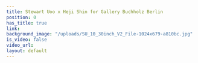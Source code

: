 ```yaml
---
title: Stewart Uoo x Heji Shin for Gallery Buchholz Berlin
position: 0
has_title: true
link: 
background_image: "/uploads/SU_10_30inch_V2_File-1024x679-a810bc.jpg"
is_video: false
video_url: 
layout: default
---
```


